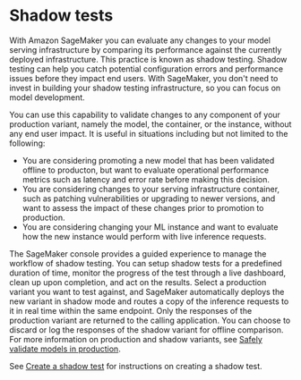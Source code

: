 # Shadow tests<a name="shadow-tests"></a>

 With Amazon SageMaker you can evaluate any changes to your model serving infrastructure by comparing its performance against the currently deployed infrastructure\. This practice is known as shadow testing\. Shadow testing can help you catch potential configuration errors and performance issues before they impact end users\. With SageMaker, you don't need to invest in building your shadow testing infrastructure, so you can focus on model development\. 

 You can use this capability to validate changes to any component of your production variant, namely the model, the container, or the instance, without any end user impact\. It is useful in situations including but not limited to the following: 
+  You are considering promoting a new model that has been validated offline to producton, but want to evaluate operational performance metrics such as latency and error rate before making this decision\. 
+  You are considering changes to your serving infrastructure container, such as patching vulnerabilities or upgrading to newer versions, and want to assess the impact of these changes prior to promotion to production\. 
+  You are considering changing your ML instance and want to evaluate how the new instance would perform with live inference requests\. 

 The SageMaker console provides a guided experience to manage the workflow of shadow testing\. You can setup shadow tests for a predefined duration of time, monitor the progress of the test through a live dashboard, clean up upon completion, and act on the results\. Select a production variant you want to test against, and SageMaker automatically deploys the new variant in shadow mode and routes a copy of the inference requests to it in real time within the same endpoint\. Only the responses of the production variant are returned to the calling application\. You can choose to discard or log the responses of the shadow variant for offline comparison\. For more information on production and shadow variants, see [Safely validate models in production](model-validation.md)\. 

 See [Create a shadow test](shadow-tests-create.md) for instructions on creating a shadow test\. 